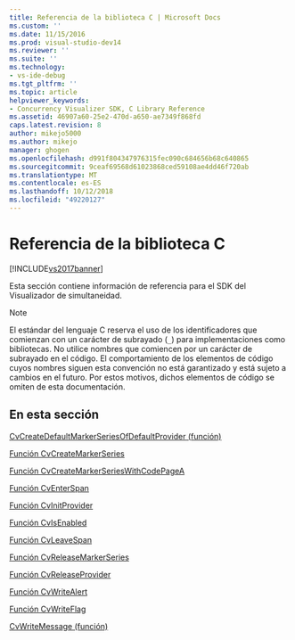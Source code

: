 ```yaml
---
title: Referencia de la biblioteca C | Microsoft Docs
ms.custom: ''
ms.date: 11/15/2016
ms.prod: visual-studio-dev14
ms.reviewer: ''
ms.suite: ''
ms.technology:
- vs-ide-debug
ms.tgt_pltfrm: ''
ms.topic: article
helpviewer_keywords:
- Concurrency Visualizer SDK, C Library Reference
ms.assetid: 46907a60-25e2-470d-a650-ae7349f868fd
caps.latest.revision: 8
author: mikejo5000
ms.author: mikejo
manager: ghogen
ms.openlocfilehash: d991f804347976315fec090c684656b68c640865
ms.sourcegitcommit: 9ceaf69568d61023868ced59108ae4dd46f720ab
ms.translationtype: MT
ms.contentlocale: es-ES
ms.lasthandoff: 10/12/2018
ms.locfileid: "49220127"
---
```

# <a name="c-library-reference"></a>Referencia de la biblioteca C
[!INCLUDE[vs2017banner](../includes/vs2017banner.md)]

Esta sección contiene información de referencia para el SDK del Visualizador de simultaneidad.  
  
> [!NOTE]
>  El estándar del lenguaje C reserva el uso de los identificadores que comienzan con un carácter de subrayado (`_`) para implementaciones como bibliotecas. No utilice nombres que comiencen por un carácter de subrayado en el código. El comportamiento de los elementos de código cuyos nombres siguen esta convención no está garantizado y está sujeto a cambios en el futuro. Por estos motivos, dichos elementos de código se omiten de esta documentación.  
  
## <a name="in-this-section"></a>En esta sección  
 [CvCreateDefaultMarkerSeriesOfDefaultProvider (función)](../profiling/cvcreatedefaultmarkerseriesofdefaultprovider-function.md)  
  
 [Función CvCreateMarkerSeries](../profiling/cvcreatemarkerseries-function.md)  
  
 [Función CvCreateMarkerSeriesWithCodePageA](../profiling/cvcreatemarkerserieswithcodepagea-function.md)  
  
 [Función CvEnterSpan](../profiling/cventerspan-function.md)  
  
 [Función CvInitProvider](../profiling/cvinitprovider-function.md)  
  
 [Función CvIsEnabled](../profiling/cvisenabled-function.md)  
  
 [Función CvLeaveSpan](../profiling/cvleavespan-function.md)  
  
 [Función CvReleaseMarkerSeries](../profiling/cvreleasemarkerseries-function.md)  
  
 [Función CvReleaseProvider](../profiling/cvreleaseprovider-function.md)  
  
 [Función CvWriteAlert](../profiling/cvwritealert-function.md)  
  
 [Función CvWriteFlag](../profiling/cvwriteflag-function.md)  
  
 [CvWriteMessage (función)](../profiling/cvwritemessage-function.md)



